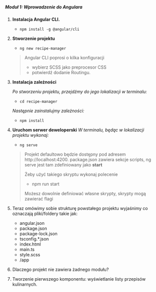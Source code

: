 ##### Moduł 1: Wprowadzenie do Angulara

1. **Instalacja Angular CLI.**
     * `npm install -g @angular/cli`

2. **Stworzenie projektu**
    * `ng new recipe-manager`
    
  
    > Angular CLI poprosi o kilka konfiguracji
    > * wybierz SCSS jako preprocesor CSS 
    > * potwierdź dodanie Routingu.


3. **Instalacja zależności**

   _Po stworzeniu projektu, przejdźmy do jego lokalizacji w terminalu:_
   * `cd recipe-manager`
  
   _Następnie zainstalujmy zależności:_
   * `npm install`

4. **Uruchom serwer deweloperski**
   _W terminalu, będąc w lokalizacji projektu wykonaj:_
     * `ng serve`


    > Projekt defaultowo będzie dostępny pod adresem http://localhost:4200.
    > package.json zawiera sekcje scripts, ng serve jest tam zdefiniowany jako **start**
    > 
    > Żeby użyć takiego skryptu wykonaj polecenie
    > * npm run start
    >
    > Możesz dowolnie definiować własne skrypty, skrypty mogą zawierać flagi


5. Teraz omówimy sobie strukturę powstałego projektu wyjaśnimy co oznaczają pliki/foldery takie jak:
    * angular.json
    * package.json
    * package-lock.json
    * tsconfig.*.json
    * index.html
    * main.ts
    * style.scss
    * /app


6. Dlaczego projekt nie zawiera żadnego modułu?

7. Tworzenie pierwszego komponentu: wyświetlanie listy przepisów kulinarnych.